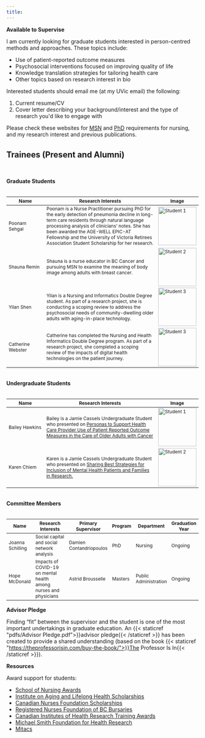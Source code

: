 ```yaml
---
title:
---
```


**Available to Supervise**

I am currently looking for graduate students interested in person-centred methods and approaches. These topics include:

- Use of patient-reported outcome measures
- Psychosocial interventions focused on improving quality of life
- Knowledge translation strategies for tailoring health care
- Other topics based on research interest in bio

Interested students should email me (at my UVic email) the following:

1. Current resume/CV
2. Cover letter describing your background/interest and the type of research you'd like to engage with

Please check these websites for [MSN](https://www.uvic.ca/hsd/nursing/graduate/apply/index.php) and [PhD](https://www.uvic.ca/hsd/nursing/graduate/apply-phd/index.php) requirements for nursing, and my research interest and previous publications.

<h2 style="margin: 2rem 0 3rem 0">Trainees (Present and Alumni)</h2>

<h4 style="margin: 2rem 0">Graduate Students</h4>

<table style="width:100%;display:table">
<colgroup>
    <col style="width: 20%;">
    <col style="width: 60%;">
    <col style="width: 15%;">
  </colgroup>
  <thead style="font-size: 12px;">
    <tr>
      <th>Name</th>
      <th>Research Interests</th>
      <th>Image</th>
    </tr>
  </thead>
  <tbody style="font-size: 12px;">
    <tr>
      <td>Poonam Sehgal</td>
      <td>Poonam is a Nurse Practitioner pursuing PhD for the early detection of pneumonia decline in long-term care residents through natural language processing analysis of clinicians’ notes. She has been awarded the AGE-WELL EPIC-AT Fellowship and the University of Victoria Retirees Association Student Scholarship for her research.</td>
      <td><img src="/media/supervision/Poonam.jpg" width="100" height="100" alt="Student 1"></td>
    </tr>
    <tr>
      <td>Shauna Remin</td>
      <td>Shauna is a nurse educator in BC Cancer and pursuing MSN to examine the meaning of body image among adults with breast cancer.</td>
      <td><img src="/media/supervision/Shauna_Remin.jpg" width="100" height="100" alt="Student 2"></td>
    </tr>
    <tr>
      <td>Yilan Shen</td>
      <td>Yilan is a Nursing and Informatics Double Degree student. As part of a research project, she is conducting a scoping review to address the psychosocial needs of community-dwelling older adults with aging-in-place technology.</td>
      <td><img src="/media/supervision/Yilan_Shen.jpeg" width="100" height="100" alt="Student 3"></td>
    </tr>
    <tr>
      <td>Catherine Webster</td>
      <td>Catherine has completed the Nursing and Health Informatics Double Degree program. As part of a research project, she completed a scoping review of the impacts of digital health technologies on the patient journey.</td>
      <td><img src="/media/supervision/Catherine_Webster.jpeg" width="100" height="100" alt="Student 3"></td>
    </tr>
  </tbody>
</table>

<h4 style="margin: 2rem 0">Undergraduate Students</h4>

<table style="width:100%;display:table">
<colgroup>
    <col style="width: 20%;">
    <col style="width: 60%;">
    <col style="width: 15%;">
  </colgroup>
  <thead style="font-size: 12px;">
    <tr>
      <th>Name</th>
      <th>Research Interests</th>
      <th>Image</th>
    </tr>
  </thead>
  <tbody style="font-size: 12px;">
    <tr>
      <td>Bailey Hawkins</td>
      <td>Bailey is a Jamie Cassels Undergraduate Student who presented on <a href="https://onlineacademiccommunity.uvic.ca/LearnAnywhere/wp-content/uploads/sites/4948/2022/03/Bailey-Hawkins-poster_Bailey-Hawkins.pdf" target="_blank">Personas to Support Health Care Provider Use of Patient Reported Outcome Measures in the Care of Older Adults with Cancer</a></td>
      <td><img src="/media/supervision/Bailey-Hawkins-Photo_Bailey-Hawkins-e1647901070779-912x675.jpeg" width="100" height="100" alt="Student 1"></td>
    </tr>
    <tr>
      <td>Karen Chiem</td>
      <td>Karen is a Jamie Cassels Undergraduate Student who presented on <a href="https://hdl.handle.net/1828/16155" target="_blank">Sharing Best Strategies for Inclusion of Mental Health Patients and Families in Research.</a></td>
      <td><img src="/media/supervision/Karen-Chiem-Photo_Karen-Chiem.png" width="100" height="100" alt="Student 2"></td>
    </tr>
  </tbody>
</table>

<h4 style="margin: 2rem 0">Committee Members</h4>

<table style="width:100%;display:table">
<colgroup>
    <col style="width: 15%;">
    <col style="width: 50%;">
    <col style="width: 15%;">
    <col style="width: 7%;">
    <col style="width: 7%;">
    <col style="width: 7%;">
  </colgroup>
  <thead style="font-size: 12px;">
    <tr>
      <th>Name</th>
      <th>Research Interests</th>
      <th>Primary Supervisor</th>
      <th>Program</th>
      <th>Department</th>
      <th>Graduation Year</th>
    </tr>
  </thead>
  <tbody style="font-size: 12px;">
    <tr>
      <td>Joanna Schilling</td>
      <td>Social capital and social network analysis</td>
      <td>Damien Contandriopoulos</td>
      <td>PhD</td>
      <td>Nursing</td>
      <td>Ongoing</td>
    </tr>
    <tr>
      <td>Hope McDonald</td>
      <td>Impacts of COVID-19 on mental health among nurses and physicians</td>
      <td>Astrid Brousselle</td>
      <td>Masters</td>
      <td>Public Administration</td>
      <td>Ongoing</td>
    </tr>
    
  </tbody>
</table>

**Advisor Pledge**

Finding “fit” between the supervisor and the student is one of the most important undertakings in graduate education. An {{< staticref "pdfs/Advisor Pledge.pdf">}}advisor pledge{{< /staticref >}} has been created to provide a shared understanding (based on the book {{< staticref "https://theprofessorisin.com/buy-the-book/">}}The Professor Is In{{< /staticref >}}).

**Resources**

Award support for students:
- [School of Nursing Awards](https://www.uvic.ca/registrar/safa/entrance-scholarships/dept/nursing.php)
- [Institute on Aging and Lifelong Health Scholarships](https://www.uvic.ca/research/centres/aging/awards/scholarships/index.php)
- [Canadian Nurses Foundation Scholarships](https://cnf-fiic.ca/scholarship-and-awards/)
- [Registered Nurses Foundation of BC Bursaries](https://www.rnfbc.ca/bursaries/)
- [Canadian Institutes of Health Research Training Awards](https://cihr-irsc.gc.ca/e/50513.htmll)
- [Michael Smith Foundation for Health Research](https://www.msfhr.org/funding)
- [Mitacs](https://www.mitacs.ca/discover-students/)

